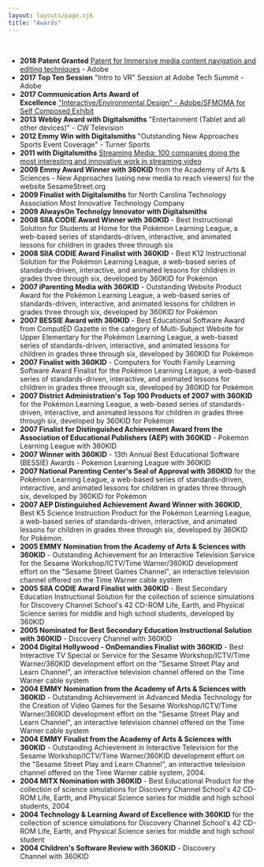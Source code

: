 ```yaml
---
layout: layouts/page.njk
title: "Awards"
---
```


 
- **2018 Patent Granted** [Patent for Immersive media content navigation and editing techniques](https://patents.google.com/patent/US10649638B2/) - Adobe
- **2017 Top Ten Session** "Intro to VR" Session at Adobe Tech Summit - Adobe
- **2017 Communication Arts Award of Excellence** ["Interactive/Environmental Design" - Adobe/SFMOMA for Self Composed Exhibit](https://www.commarts.com/project/24685/self-composed)
- **2013 Webby Award with Digitalsmiths** "Entertainment (Tablet and all other devices)" - CW Television
- **2012 Emmy Win with Digitalsmiths** "Outstanding New Approaches Sports Event Coverage" - Turner Sports
- **2011 with Digitalsmiths** [Streaming Media: 100 companies doing the most interesting and innovative work in streaming video](http://www.streamingmedia.com/Articles/Editorial/Featured-Articles/The-List-of-the-100-Companies-that-Matter-Most-in-Online-Video-78122.aspx)
- **2009 Emmy Award Winner with 360KID** from the Academy of Arts & Sciences - New Approaches (using new media to reach viewers) for the website SesameStreet.org
- **2009 Finalist with Digitalsmiths** for North Carolina Technology Association Most Innovative Technology Company
- **2009 AlwaysOn Technolgy Innovator with Digitalsmiths**
- **2008 SIIA CODIE Award Winner with 360KID** - Best Instructional Solution for Students at Home for the Pokémon Learning League, a web-based series of standards-driven, interactive, and animated lessons for children in grades three through six
- **2008 SIIA CODIE Award Finalist with 360KID** - Best K12 Instructional Solution for the Pokémon Learning League, a web-based series of standards-driven, interactive, and animated lessons for children in grades three through six, developed by 360KID for Pokémon
- **2007 iParenting Media with 360KID** - Outstanding Website Product Award for the Pokémon Learning League, a web-based series of standards-driven, interactive, and animated lessons for children in grades three through six, developed by 360KID for Pokémon
- **2007 BESSIE Award with 360KID** - Best Educational Software Award from ComputED Gazette in the category of Multi-Subject Website for Upper Elementary for the Pokémon Learning League, a web-based series of standards-driven, interactive, and animated lessons for children in grades three through six, developed by 360KID for Pokémon
- **2007 Finalist with 360KID** - Computers for Youth Family Learning Software Award Finalist for the Pokémon Learning League, a web-based series of standards-driven, interactive, and animated lessons for children in grades three through six, developed by 360KID for Pokémon
- **2007 District Administration's Top 100 Products of 2007 with 360KID** for the Pokémon Learning League, a web-based series of standards-driven, interactive, and animated lessons for children in grades three through six, developed by 360KID for Pokémon
- **2007 Finalist for Distinguished Achievement Award from the Association of Educational Publishers (AEP) with 360KID** - Pokemon Learning League with 360KID
- **2007 Winner with 360KID** - 13th Annual Best Educational Software (BESSIE) Awards - Pokemon Learning League with 360KID
- **2007 National Parenting Center's Seal of Approval with 360KID** for the Pokémon Learning League, a web-based series of standards-driven, interactive, and animated lessons for children in grades three through six, developed by 360KID for Pokémon
- **2007 AEP Distinguished Achievement Award Winner with 360KID**, Best K5 Science Instruction Product for the Pokémon Learning League, a web-based series of standards-driven, interactive, and animated lessons for children in grades three through six, developed by 360KID for Pokémon.
- **2005 EMMY Nomination from the Academy of Arts & Sciences with 360KID** - Outstanding Achievement for an Interactive Television Service for the Sesame Workshop/ICTV/Time Warner/360KID development effort on the "Sesame Street Games Channel", an interactive television channel offered on the Time Warner cable system
- **2005 SIIA CODIE Award Finalist with 360KID** - Best Secondary Education Instructional Solution for the collection of science simulations for Discovery Channel School's 42 CD-ROM Life, Earth, and Physical Science series for middle and high school students, developed by 360KID
- **2005 Nominated for Best Secondary Education Instructional Solution with 360KID** - Discovery Channel with 360KID
- **2004 Digital Hollywood - OnDemandies Finalist with 360KID** - Best Interactive TV Special or Service for the Sesame Workshop/ICTV/Time Warner/360KID development effort on the "Sesame Street Play and Learn Channel", an interactive television channel offered on the Time Warner cable system
- **2004 EMMY Nomination from the Academy of Arts & Sciences with 360KID** - Outstanding Achievement in Advanced Media Technology for the Creation of Video Games for the Sesame Workshop/ICTV/Time Warner/360KID development effort on the "Sesame Street Play and Learn Channel", an interactive television channel offered on the Time Warner cable system
- **2004 EMMY Finalist from the Academy of Arts & Sciences with 360KID** - Outstanding Achievement in Interactive Television for the Sesame Workshop/ICTV/Time Warner/360KID development effort on the "Sesame Street Play and Learn Channel", an interactive television channel offered on the Time Warner cable system, 2004.
- **2004 MITX Nomination with 360KID** - Best Educational Product for the collection of science simulations for Discovery Channel School's 42 CD-ROM Life, Earth, and Physical Science series for middle and high school students, 2004
- **2004 Technology & Learning Award of Excellence with 360KID** for the collection of science simulations for Discovery Channel School's 42 CD-ROM Life, Earth, and Physical Science series for middle and high school student
- **2004 Children's Software Review with 360KID** - Discovery Channel with 360KID
